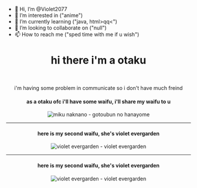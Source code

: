 - 👋 Hi, I’m @Violet2077
- 👀 I’m interested in ("anime")
- 🌱 I’m currently learning ("java, html>q<frontend>q<")
- 💞️ I’m looking to collaborate on ("null")
- 📫 How to reach me ("sped time with me if u wish")
       
<!DOCTYPE html>
<html>
<head>
       <style>
              .center {
              text-align: center;
              }
       </style>
</head>
       <h1 style="text-align:center;">hi there i'm a otaku</h1>
       <br>
       <p style="text-align:center;">i'm having some problem in communicate so i don't have much freind</p>
<body>
       <div class="center">
              <h4>as a otaku ofc i'll have some waifu, i'll share my waifu to u</h4>
              <img src="https://pbs.twimg.com/media/FSR1jFnXIAEcKTj?format=jpg&name=900x900" alt="miku naknano - gotoubun no hanayome">
              <hr>
              <h4>here is my second waifu, she's violet evergarden</h4>
              <img src="https://i.pinimg.com/564x/46/61/9c/46619cbe9904b7ecce0107e9e589f38b.jpg" alt="violet evergarden - violet evergarden">
              <hr>
              <h4>here is my second waifu, she's violet evergarden</h4>
              <img src="https://i.pinimg.com/564x/46/61/9c/46619cbe9904b7ecce0107e9e589f38b.jpg" alt="violet evergarden - violet evergarden">
       </div>
</body>
</html>
       
<!---
Violet2077/Violet2077 is a ✨ special ✨ repository because its `README.md` (this file) appears on your GitHub profile.
You can click the Preview link to take a look at your changes.
--->

